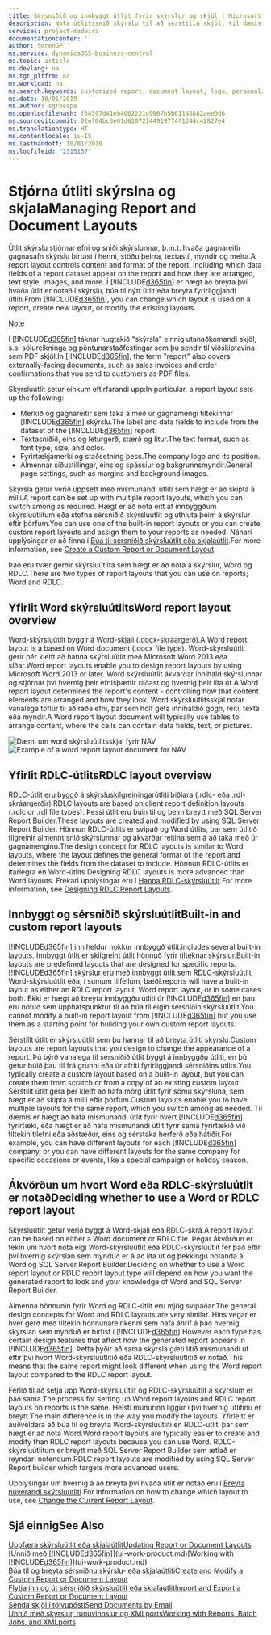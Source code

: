 ```yaml
---
title: Sérsniðið og innbyggt útlit fyrir skýrslur og skjöl | Microsoft Docs
description: Nota útlitssnið skýrslu til að sérstilla skjöl, til dæmis að hafa persónulega leturgerð, lógó og síðustillingar PDF skjala sem þú sendir til viðskiptamanna.
services: project-madeira
documentationcenter: ''
author: SorenGP
ms.service: dynamics365-business-central
ms.topic: article
ms.devlang: na
ms.tgt_pltfrm: na
ms.workload: na
ms.search.keywords: customized report, document layout, logo, personalize
ms.date: 10/01/2019
ms.author: sgroespe
ms.openlocfilehash: f64397d41eb4002221d9967b5b61145882aee0d6
ms.sourcegitcommit: 02e704bc3e01d62072144919774f1244c42827e4
ms.translationtype: HT
ms.contentlocale: is-IS
ms.lasthandoff: 10/01/2019
ms.locfileid: "2315157"
---
```

# <a name="managing-report-and-document-layouts"></a><span data-ttu-id="0480c-103">Stjórna útliti skýrslna og skjala</span><span class="sxs-lookup"><span data-stu-id="0480c-103">Managing Report and Document Layouts</span></span>
<span data-ttu-id="0480c-104">Útlit skýrslu stjórnar efni og sniði skýrslunnar, þ.m.t. hvaða gagnareitir gagnasafn skýrslu birtast í henni, stöðu þeirra, textastíl, myndir og meira.</span><span class="sxs-lookup"><span data-stu-id="0480c-104">A report layout controls content and format of the report, including which data fields of a report dataset appear on the report and how they are arranged, text style, images, and more.</span></span> <span data-ttu-id="0480c-105">Í [!INCLUDE[d365fin](includes/d365fin_md.md)] er hægt að breyta því hvaða útlit er notað í skýrslu, búa til nýtt útlit eða breyta fyrirliggjandi útliti.</span><span class="sxs-lookup"><span data-stu-id="0480c-105">From [!INCLUDE[d365fin](includes/d365fin_md.md)], you can change which layout is used on a report, create new layout, or modify the existing layouts.</span></span>

> [!NOTE]  
>   <span data-ttu-id="0480c-106">Í [!INCLUDE[d365fin](includes/d365fin_md.md)] táknar hugtakið "skýrsla" einnig utanaðkomandi skjöl, s.s. sölureikninga og pöntunarstaðfestingar sem þú sendir til viðskiptavina sem PDF skjöl.</span><span class="sxs-lookup"><span data-stu-id="0480c-106">In [!INCLUDE[d365fin](includes/d365fin_md.md)], the term "report" also covers externally-facing documents, such as sales invoices and order confirmations that you send to customers as PDF files.</span></span>

<span data-ttu-id="0480c-107">Skýrsluútlit setur einkum eftirfarandi upp:</span><span class="sxs-lookup"><span data-stu-id="0480c-107">In particular, a report layout sets up the following:</span></span>

* <span data-ttu-id="0480c-108">Merkið og gagnareitir sem taka á með úr gagnamengi tiltekinnar [!INCLUDE[d365fin](includes/d365fin_md.md)] skýrslu.</span><span class="sxs-lookup"><span data-stu-id="0480c-108">The label and data fields to include from the dataset of the [!INCLUDE[d365fin](includes/d365fin_md.md)] report.</span></span>
* <span data-ttu-id="0480c-109">Textasniðið, eins og leturgerð, stærð og litur.</span><span class="sxs-lookup"><span data-stu-id="0480c-109">The text format, such as font type, size, and color.</span></span>
* <span data-ttu-id="0480c-110">Fyrirtækjamerki og staðsetning þess.</span><span class="sxs-lookup"><span data-stu-id="0480c-110">The company logo and its position.</span></span>
* <span data-ttu-id="0480c-111">Almennar síðustillingar, eins og spássíur og bakgrunnsmyndir.</span><span class="sxs-lookup"><span data-stu-id="0480c-111">General page settings, such as margins and background images.</span></span>

<span data-ttu-id="0480c-112">Skýrsla getur verið uppsett með mismunandi útliti sem hægt er að skipta á milli.</span><span class="sxs-lookup"><span data-stu-id="0480c-112">A report can be set up with multiple report layouts, which you can switch among as required.</span></span> <span data-ttu-id="0480c-113">Hægt er að nota eitt af innbyggðum skýrsluútlitum eða stofna sérsniðið skýrsluútlit og úthluta þeim á skýrslur eftir þörfum.</span><span class="sxs-lookup"><span data-stu-id="0480c-113">You can use one of the built-in report layouts or you can create custom report layouts and assign them to your reports as needed.</span></span> <span data-ttu-id="0480c-114">Nánari upplýsingar er að finna í [Búa til sérsniðið skýrsluútlit eða skjalaútlit](ui-how-create-custom-report-layout.md).</span><span class="sxs-lookup"><span data-stu-id="0480c-114">For more information, see [Create a Custom Report or Document Layout](ui-how-create-custom-report-layout.md).</span></span>

<span data-ttu-id="0480c-115">Það eru tvær gerðir skýrsluútlita sem hægt er að nota á skýrslur, Word og RDLC.</span><span class="sxs-lookup"><span data-stu-id="0480c-115">There are two types of report layouts that you can use on reports; Word and RDLC.</span></span>

## <a name="word-report-layout-overview"></a><span data-ttu-id="0480c-116">Yfirlit Word skýrsluútlits</span><span class="sxs-lookup"><span data-stu-id="0480c-116">Word report layout overview</span></span>
<span data-ttu-id="0480c-117">Word-skýrsluútlit byggir á Word-skjali (.docx-skráargerð).</span><span class="sxs-lookup"><span data-stu-id="0480c-117">A Word report layout is a based on Word document (.docx file type).</span></span> <span data-ttu-id="0480c-118">Word-skýrsluútlit gerir þér kleift að hanna skýrsluútlit með Microsoft Word 2013 eða síðar.</span><span class="sxs-lookup"><span data-stu-id="0480c-118">Word report layouts enable you to design report layouts by using Microsoft Word 2013 or later.</span></span> <span data-ttu-id="0480c-119">Word skýrsluútlit ákvarðar innihald skýrslunnar og stjórnar því hvernig þeir efnisþættir raðast og hvernig þeir líta út.</span><span class="sxs-lookup"><span data-stu-id="0480c-119">A Word report layout determines the report's content - controlling how that content elements are arranged and how they look.</span></span> <span data-ttu-id="0480c-120">Word skýrsluútlitsskjal notar vanalega töflur til að raða efni, þar sem hólf geta innihaldið gögn, reiti, texta eða myndir.</span><span class="sxs-lookup"><span data-stu-id="0480c-120">A Word report layout document will typically use tables to arrange content, where the cells can contain data fields, text, or pictures.</span></span>

 <span data-ttu-id="0480c-121">![Dæmi um word skýrsluútlitsskjal fyrir NAV](media/nav_wordreportlayout_edit_in_word_example.png "NAV_WordReportLayout_Edit_In_Word_Example")</span><span class="sxs-lookup"><span data-stu-id="0480c-121">![Example of a word report layout document for NAV](media/nav_wordreportlayout_edit_in_word_example.png "NAV_WordReportLayout_Edit_In_Word_Example")</span></span>  

## <a name="rdlc-layout-overview"></a><span data-ttu-id="0480c-122">Yfirlit RDLC-útlits</span><span class="sxs-lookup"><span data-stu-id="0480c-122">RDLC layout overview</span></span>
<span data-ttu-id="0480c-123">RDLC-útlit eru byggð á skýrsluskilgreiningarútliti biðlara (.rdlc- eða .rdl-skráargerðir).</span><span class="sxs-lookup"><span data-stu-id="0480c-123">RDLC layouts are based on client report definition layouts (.rdlc or .rdl file types).</span></span> <span data-ttu-id="0480c-124">Þessi útlit eru búin til og þeim breytt með SQL Server Report Builder.</span><span class="sxs-lookup"><span data-stu-id="0480c-124">These layouts are created and modified by using SQL Server Report Builder.</span></span> <span data-ttu-id="0480c-125">Hönnun RDLC-útlits er svipað og Word útlits, þar sem útlitið tilgreinir almennt snið skýrslunnar og ákvarðar reitina sem á að taka með úr gagnamenginu.</span><span class="sxs-lookup"><span data-stu-id="0480c-125">The design concept for RDLC layouts is similar to Word layouts, where the layout defines the general format of the report and determines the fields from the dataset to include.</span></span> <span data-ttu-id="0480c-126">Hönnun RDLC-útlits er ítarlegra en Word-útlits.</span><span class="sxs-lookup"><span data-stu-id="0480c-126">Designing RDLC layouts is more advanced than Word layouts.</span></span> <span data-ttu-id="0480c-127">Frekari upplýsingar eru í [Hanna RDLC-skýrsluútlit](/dynamics-nav/Designing-RDLC-Report-Layouts).</span><span class="sxs-lookup"><span data-stu-id="0480c-127">For more information, see [Designing RDLC Report Layouts](/dynamics-nav/Designing-RDLC-Report-Layouts).</span></span>

## <a name="built-in-and-custom-report-layouts"></a><span data-ttu-id="0480c-128">Innbyggt og sérsniðið skýrsluútlit</span><span class="sxs-lookup"><span data-stu-id="0480c-128">Built-in and custom report layouts</span></span>
[!INCLUDE[d365fin](includes/d365fin_md.md)] <span data-ttu-id="0480c-129">inniheldur nokkur innbyggð útlit.</span><span class="sxs-lookup"><span data-stu-id="0480c-129">includes several built-in layouts.</span></span> <span data-ttu-id="0480c-130">Innbyggt útlit er skilgreint útlit hönnuð fyrir tilteknar skýrslur.</span><span class="sxs-lookup"><span data-stu-id="0480c-130">Built-in layouts are predefined layouts that are designed for specific reports.</span></span> [!INCLUDE[d365fin](includes/d365fin_md.md)] <span data-ttu-id="0480c-131">skýrslur eru með innbyggt útlit sem RDLC-skýrsluútlit, Word-skýrsluútlit eða, í sumum tilfellum, bæði.</span><span class="sxs-lookup"><span data-stu-id="0480c-131">reports will have a built-in layout as either an RDLC report layout, Word report layout, or in some cases both.</span></span> <span data-ttu-id="0480c-132">Ekki er hægt að breyta innbyggðu útliti úr [!INCLUDE[d365fin](includes/d365fin_md.md)] en þau eru notuð sem upphafspunktur til að búa til eigin sérsniðin skýrsluútlit.</span><span class="sxs-lookup"><span data-stu-id="0480c-132">You cannot modify a built-in report layout from [!INCLUDE[d365fin](includes/d365fin_md.md)] but you use them as a starting point for building your own custom report layouts.</span></span>

<span data-ttu-id="0480c-133">Sérstillt útlit er skýrsluútlit sem þú hannar til að breyta útliti skýrslu.</span><span class="sxs-lookup"><span data-stu-id="0480c-133">Custom layouts are report layouts that you design to change the appearance of a report.</span></span> <span data-ttu-id="0480c-134">Þú býrð vanalega til sérsniðið útlit byggt á innbyggðu útliti, en þú getur búið þau til frá grunni eða úr afriti fyrirliggjandi sérsniðins útlits.</span><span class="sxs-lookup"><span data-stu-id="0480c-134">You typically create a custom layout based on a built-in layout, but you can create them from scratch or from a copy of an existing custom layout.</span></span> <span data-ttu-id="0480c-135">Sérstillt útlit gera þér kleift að hafa mörg útlit fyrir sömu skýrsluna, sem hægt er að skipta á milli eftir þörfum.</span><span class="sxs-lookup"><span data-stu-id="0480c-135">Custom layouts enable you to have multiple layouts for the same report, which you switch among as needed.</span></span> <span data-ttu-id="0480c-136">Til dæmis er hægt að hafa mismunandi útlit fyrir hvert [!INCLUDE[d365fin](includes/d365fin_md.md)] fyrirtæki, eða hægt er að hafa mismunandi útlit fyrir sama fyrirtækið við tiltekin tilefni eða aðstæður, eins og sérstaka herferð eða hátíðir.</span><span class="sxs-lookup"><span data-stu-id="0480c-136">For example, you can have different layouts for each [!INCLUDE[d365fin](includes/d365fin_md.md)] company, or you can have different layouts for the same company for specific occasions or events, like a special campaign or holiday season.</span></span>

## <a name="deciding-whether-to-use-a-word-or-rdlc-report-layout"></a><span data-ttu-id="0480c-137">Ákvörðun um hvort Word eða RDLC-skýrsluútlit er notað</span><span class="sxs-lookup"><span data-stu-id="0480c-137">Deciding whether to use a Word or RDLC report layout</span></span>
<span data-ttu-id="0480c-138">Skýrsluútlit getur verið byggt á Word-skjali eða RDLC-skrá.</span><span class="sxs-lookup"><span data-stu-id="0480c-138">A report layout can be based on either a Word document or RDLC file.</span></span> <span data-ttu-id="0480c-139">Þegar ákvörðun er tekin um hvort nota eigi Word-skýrsluútlit eða RDLC-skýrsluútlit fer það eftir því hvernig skýrslan sem mynduð er á að líta út og þekkingu notanda á Word og SQL Server Report Builder.</span><span class="sxs-lookup"><span data-stu-id="0480c-139">Deciding on whether to use a Word report layout or RDLC report layout type will depend on how you want the generated report to look and your knowledge of Word and SQL Server Report Builder.</span></span>

<span data-ttu-id="0480c-140">Almenna hönnunin fyrir Word og RDLC-útlit eru mjög svipaðar.</span><span class="sxs-lookup"><span data-stu-id="0480c-140">The general design concepts for Word and RDLC layouts are very similar.</span></span> <span data-ttu-id="0480c-141">Hins vegar er hver gerð með tiltekin hönnunareinkenni sem hafa áhrif á það hvernig skýrslan sem mynduð er birtist í [!INCLUDE[d365fin](includes/d365fin_md.md)].</span><span class="sxs-lookup"><span data-stu-id="0480c-141">However each type has certain design features that affect how the generated report appears in [!INCLUDE[d365fin](includes/d365fin_md.md)].</span></span> <span data-ttu-id="0480c-142">Þetta þýðir að sama skýrsla gæti litið mismunandi út eftir því hvort Word-skýrsluútlitið eða RDLC-skýrsluútlitið er notað.</span><span class="sxs-lookup"><span data-stu-id="0480c-142">This means that the same report might look different when using the Word report layout compared to the RDLC report layout.</span></span>

<span data-ttu-id="0480c-143">Ferlið til að setja upp Word-skýrsluútlit og RDLC-skýrsluútlit á skýrslum er það sama.</span><span class="sxs-lookup"><span data-stu-id="0480c-143">The process for setting up Word report layouts and RDLC report layouts on reports is the same.</span></span> <span data-ttu-id="0480c-144">Helsti munurinn liggur í því hvernig útlitinu er breytt.</span><span class="sxs-lookup"><span data-stu-id="0480c-144">The main difference is in the way you modify the layouts.</span></span> <span data-ttu-id="0480c-145">Yfirleitt er auðveldara að búa til og breyta Word-skýrsluútliti en RDLC-útliti þar sem hægt er að nota Word.</span><span class="sxs-lookup"><span data-stu-id="0480c-145">Word report layouts are typically easier to create and modify than RDLC report layouts because you can use Word.</span></span> <span data-ttu-id="0480c-146">RDLC-skýrsluútlitum er breytt með SQL Server Report Builder sem ætlað er reyndari notendum.</span><span class="sxs-lookup"><span data-stu-id="0480c-146">RDLC report layouts are modified by using SQL Server Report builder which targets more advanced users.</span></span>

<span data-ttu-id="0480c-147">Upplýsingar um hvernig á að breyta því hvaða útlit er notað eru í [Breyta núverandi skýrsluútliti](ui-how-change-layout-currently-used-report.md).</span><span class="sxs-lookup"><span data-stu-id="0480c-147">For information on how to change which layout to use, see [Change the Current Report Layout](ui-how-change-layout-currently-used-report.md).</span></span>

## <a name="see-also"></a><span data-ttu-id="0480c-148">Sjá einnig</span><span class="sxs-lookup"><span data-stu-id="0480c-148">See Also</span></span>
[<span data-ttu-id="0480c-149">Uppfæra skýrsluútlit eða skjalaútlit</span><span class="sxs-lookup"><span data-stu-id="0480c-149">Updating Report or Document Layouts</span></span>](ui-update-report-layouts.md)  
<span data-ttu-id="0480c-150">[Unnið með [!INCLUDE[d365fin](includes/d365fin_md.md)]](ui-work-product.md)</span><span class="sxs-lookup"><span data-stu-id="0480c-150">[Working with [!INCLUDE[d365fin](includes/d365fin_md.md)]](ui-work-product.md)</span></span>  
[<span data-ttu-id="0480c-151">Búa til og breyta sérsniðnu skýrslu- eða skjalaútliti</span><span class="sxs-lookup"><span data-stu-id="0480c-151">Create and Modify a Custom Report or Document Layout</span></span>](ui-how-create-custom-report-layout.md)  
[<span data-ttu-id="0480c-152">Flytja inn og út sérsniðið skýrsluútlit eða skjalaútlit</span><span class="sxs-lookup"><span data-stu-id="0480c-152">Import and Export a Custom Report or Document Layout</span></span>](ui-how-import-and-export-report-layout.md)  
[<span data-ttu-id="0480c-153">Senda skjöl í tölvupósti</span><span class="sxs-lookup"><span data-stu-id="0480c-153">Send Documents by Email</span></span>](ui-how-send-documents-email.md)  
[<span data-ttu-id="0480c-154">Unnið með skýrslur, runuvinnslur og XMLports</span><span class="sxs-lookup"><span data-stu-id="0480c-154">Working with Reports, Batch Jobs, and XMLports</span></span>](ui-work-report.md)  
